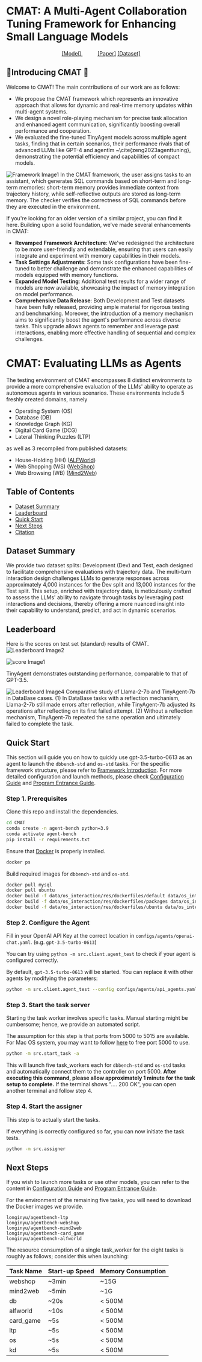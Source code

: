 # CMAT: A Multi-Agent Collaboration Tuning Framework for Enhancing Small Language Models

<div align="center" style="text-align: center;">
  <a href="" style="margin-right: 40px;">[Model]              </a>
  <a href="">[Paper]</a>
  <a href="">[Dataset]</a>
</div>


## 📌Introducing CMAT 🎉

Welcome to CMAT! The main contributions of our work are as follows:
- We propose the CMAT framework which represents an innovative approach that allows for dynamic and real-time memory updates within multi-agent systems.
- We design a novel role-playing mechanism for precise task allocation and enhanced agent communication, significantly boosting overall performance and cooperation.
- We evaluated the fine-tuned TinyAgent models across multiple agent tasks, finding that in certain scenarios, their performance rivals that of advanced LLMs like GPT-4 and agentlm ~\cite{zeng2023agenttuning}, demonstrating the potential efficiency and capabilities of compact models.

![Framework Image1](./assets/pt2.png)
In the CMAT framework, the user assigns tasks to an assistant, which generates SQL commands based on short-term and long-term memories: short-term memory provides immediate context from trajectory history, while self-reflective outputs are stored as long-term memory. The checker verifies the correctness of SQL commands before they are executed in the environment.

If you're looking for an older version of a similar project, you can find it here.
Building upon a solid foundation, we've made several enhancements in CMAT:
- **Revamped Framework Architecture**: We've redesigned the architecture to be more user-friendly and extendable, ensuring that users can easily integrate and experiment with memory capabilities in their models.
- **Task Settings Adjustments**: Some task configurations have been fine-tuned to better challenge and demonstrate the enhanced capabilities of models equipped with memory functions.
- **Expanded Model Testing**: Additional test results for a wider range of models are now available, showcasing the impact of memory integration on model performance.
- **Comprehensive Data Release**: Both Development and Test datasets have been fully released, providing ample material for rigorous testing and benchmarking.
Moreover, the introduction of a memory mechanism aims to significantly boost the agent's performance across diverse tasks. This upgrade allows agents to remember and leverage past interactions, enabling more effective handling of sequential and complex challenges.

# CMAT: Evaluating LLMs as Agents

The testing environment of CMAT encompasses 8 distinct environments to provide a more comprehensive evaluation of the LLMs' ability to operate as autonomous agents in various scenarios. 
These environments include 5 freshly created domains, namely

-   Operating System (OS)
-   Database (DB)
-   Knowledge Graph (KG)
-   Digital Card Game (DCG)
-   Lateral Thinking Puzzles (LTP)

as well as 3 recompiled from published datasets:

-   House-Holding (HH) ([ALFWorld](https://github.com/alfworld/alfworld))
-   Web Shopping (WS) ([WebShop](https://github.com/princeton-nlp/webshop))
-   Web Browsing (WB) ([Mind2Web](https://github.com/OSU-NLP-Group/Mind2Web))


## Table of Contents

-   [Dataset Summary](#dataset-summary)
-   [Leaderboard](#leaderboard)
-   [Quick Start](#quick-start)
-   [Next Steps](#next-steps)
-   [Citation](#citation)

## Dataset Summary

We provide two dataset splits: Development (Dev) and Test, each designed to facilitate comprehensive evaluations with trajectory data. The multi-turn interaction design challenges LLMs to generate responses across approximately 4,000 instances for the Dev split and 13,000 instances for the Test split. This setup, enriched with trajectory data, is meticulously crafted to assess the LLMs' ability to navigate through tasks by leveraging past interactions and decisions, thereby offering a more nuanced insight into their capability to understand, predict, and act in dynamic scenarios.


## Leaderboard

Here is the scores on test set (standard) results of CMAT.
![Leaderboard Image2](./assets/lb.png)

![score Image1](./assets/score.png)

TinyAgent demonstrates outstanding performance, comparable to that of GPT-3.5. 

![Leaderboard Image4](./assets/db.png)
Comparative study of Llama-2-7b and TinyAgent-7b in DataBase cases. (1) In DataBase tasks with a reflection mechanism, Llama-2-7b still made errors after reflection, while TinyAgent-7b adjusted its operations after reflecting on its first failed attempt. (2) Without a reflection mechanism, TinyAgent-7b repeated the same operation and ultimately failed to complete the task.

## Quick Start

This section will guide you on how to quickly use gpt-3.5-turbo-0613 as an agent to launch the `dbbench-std` and `os-std` tasks.
For the specific framework structure, please refer to [Framework Introduction](docs/Introduction_en.md).
For more detailed configuration and launch methods, please check [Configuration Guide](docs/Config_en.md)
and [Program Entrance Guide](docs/Entrance_en.md).

### Step 1. Prerequisites

Clone this repo and install the dependencies.

```bash
cd CMAT
conda create -n agent-bench python=3.9
conda activate agent-bench
pip install -r requirements.txt
```

Ensure that [Docker](https://www.docker.com/) is properly installed.

```bash
docker ps
```

Build required images for `dbbench-std` and `os-std`.

```bash
docker pull mysql
docker pull ubuntu
docker build -f data/os_interaction/res/dockerfiles/default data/os_interaction/res/dockerfiles --tag local-os/default
docker build -f data/os_interaction/res/dockerfiles/packages data/os_interaction/res/dockerfiles --tag local-os/packages
docker build -f data/os_interaction/res/dockerfiles/ubuntu data/os_interaction/res/dockerfiles --tag local-os/ubuntu
```

### Step 2. Configure the Agent

Fill in your OpenAI API Key at the correct location in `configs/agents/openai-chat.yaml`. (e.g. `gpt-3.5-turbo-0613`)

You can try using `python -m src.client.agent_test` to check if your agent is configured correctly.

By default, `gpt-3.5-turbo-0613` will be started. You can replace it with other agents by modifying the parameters:

```bash
python -m src.client.agent_test --config configs/agents/api_agents.yaml --agent gpt-3.5-turbo-0613
```

### Step 3. Start the task server

Starting the task worker involves specific tasks. Manual starting might be cumbersome; hence, we provide an automated
script.

The assumption for this step is that ports from 5000 to 5015 are available. For Mac OS system, you may want to follow [here](https://stackoverflow.com/questions/69955686/why-cant-i-run-the-project-on-port-5000) to free port 5000 to use.

```bash
python -m src.start_task -a
```

This will launch five task_workers each for `dbbench-std` and `os-std` tasks and automatically connect them
to the controller on port 5000. **After executing this command, please allow approximately 1 minute for the task setup to complete.** If the terminal shows ".... 200 OK", you can open another terminal and follow step 4.

### Step 4. Start the assigner

This step is to actually start the tasks.

If everything is correctly configured so far, you can now initiate the task tests.

```bash
python -m src.assigner
```

## Next Steps

If you wish to launch more tasks or use other models, you can refer to the content
in [Configuration Guide](docs/Config_en.md) and [Program Entrance Guide](docs/Entrance_en.md).

For the environment of the remaining five tasks, you will need to download the Docker images we provide.

```
longinyu/agentbench-ltp
longinyu/agentbench-webshop
longinyu/agentbench-mind2web
longinyu/agentbench-card_game
longinyu/agentbench-alfworld
```

The resource consumption of a single task_worker for the eight tasks is roughly as follows; consider this when
launching:

| Task Name | Start-up Speed | Memory Consumption |
| --------- | -------------- | ------------------ |
| webshop   | ~3min          | ~15G               |
| mind2web  | ~5min          | ~1G                |
| db        | ~20s           | < 500M             |
| alfworld  | ~10s           | < 500M             |
| card_game | ~5s            | < 500M             |
| ltp       | ~5s            | < 500M             |
| os        | ~5s            | < 500M             |
| kd        | ~5s            | < 500M             |


